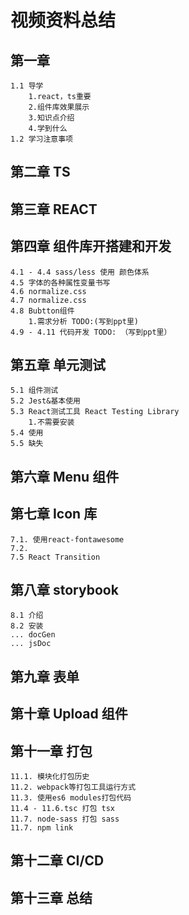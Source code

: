# 视频资料总结

## 第一章

    1.1 导学
        1.react，ts重要
        2.组件库效果展示
        3.知识点介绍
        4.学到什么
    1.2 学习注意事项

## 第二章 TS

## 第三章 REACT

## 第四章 组件库开搭建和开发

    4.1 - 4.4 sass/less 使用 颜色体系
    4.5 字体的各种属性变量书写
    4.6 normalize.css
    4.7 normalize.css
    4.8 Bubtton组件
        1.需求分析 TODO:(写到ppt里)
    4.9 - 4.11 代码开发 TODO: （写到ppt里）

## 第五章 单元测试

    5.1 组件测试
    5.2 Jest&基本使用
    5.3 React测试工具 React Testing Library
        1.不需要安装
    5.4 使用
    5.5 缺失

## 第六章 Menu 组件

## 第七章 Icon 库

    7.1. 使用react-fontawesome
    7.2.
    7.5 React Transition

## 第八章 storybook

    8.1 介绍
    8.2 安装
    ... docGen
    ... jsDoc

## 第九章 表单

## 第十章 Upload 组件

## 第十一章 打包

    11.1. 模块化打包历史
    11.2. webpack等打包工具运行方式
    11.3. 使用es6 modules打包代码
    11.4 - 11.6.tsc 打包 tsx
    11.7. node-sass 打包 sass
    11.7. npm link

## 第十二章 CI/CD

## 第十三章 总结
